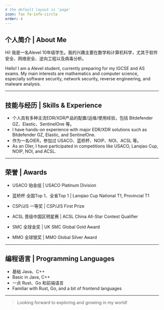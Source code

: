 ```yaml
---
# the default layout is 'page'
icon: fas fa-info-circle
order: 4
---
```


## 个人简介 | About Me

Hi! 我是一名Alevel 10年级学生。我的兴趣主要在数学和计算机科学，尤其于软件安全、网络安全、逆向工程以及病毒分析。

Hello! I am a Alevel student, currently preparing for my IGCSE and AS exams. My main interests are mathematics and computer science, especially software security, network security, reverse engineering, and malware analysis.

---

## 技能与经历 | Skills & Experience

- 个人具有多种主流EDR/XDR产品的配置/运维/使用经验，包括 Bitdefender GZ、Elastic、SentinelOne 等。
- I have hands-on experience with major EDR/XDR solutions such as Bitdefender GZ, Elastic, and SentinelOne.
- 作为一名OIER，参加过 USACO、蓝桥杯、NOIP、NOI、ACSL 等。
- As an OIer, I have participated in competitions like USACO, Lanqiao Cup, NOIP, NOI, and ACSL.

---

## 荣誉 | Awards

- USACO 铂金组 | USACO Platinum Division
- 蓝桥杯 全国Top 1、全省Top 1 | Lanqiao Cup National T1, Provincial T1
- CSP/J/S 一等奖 | CSP/J/S First Prize
- ACSL 晋级中国区明星赛 | ACSL China All-Star Contest Qualifier

- SMC 全球金奖 | UK SMC Global Gold Award
- MMO 全球银奖 | MMO Global Silver Award

---

## 编程语言 | Programming Languages

- 基础 Java、C++
- Basic in Java, C++
- 一点 Rust、Go 和前端语言
- Familiar with Rust, Go, and a bit of frontend languages

---
 
> Looking forward to exploring and growing in my world!